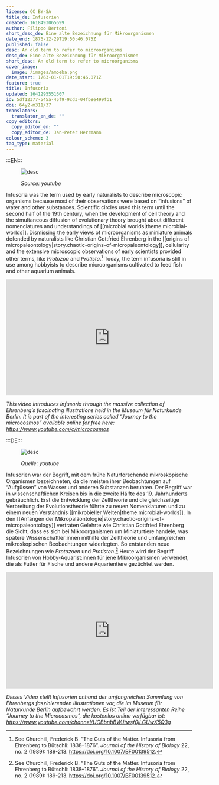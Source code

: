 ```yaml
---
license: CC BY-SA
title_de: Infusorien
created: 1618493065699
author: Filippo Bertoni
short_desc_de: Eine alte Bezeichnung für Mikroorganismen
date_end: 1876-12-29T19:50:46.075Z
published: false
desc: An old term to refer to microorganisms
desc_de: Eine alte Bezeichnung für Mikroorganismen
short_desc: An old term to refer to microorganisms
cover_image:
  image: /images/amoeba.png
date_start: 1763-01-01T19:50:46.071Z
feature: true
title: Infusoria
updated: 1641295551607
id: 5df12377-545a-45f9-9cd3-04fb8e499fb1
doi: 64y2-m311/37
translators:
  translator_en_de: ""
copy_editors:
  copy_editor_en: ""
  copy_editor_de: Jan-Peter Herrmann
colour_scheme: 3
tao_type: material
---
```


:::EN:::

<figure>

![desc](/images/filo/amoeba.png)

<figcaption>

_Source: youtube_

</figcaption>

</figure>

Infusoria was the term used by early naturalists to describe microscopic organisms because most of their observations were based on “infusions” of water and other substances. Scientific circles used this term until the second half of the 19th century, when the development of cell theory and the simultaneous diffusion of evolutionary theory brought about different nomenclatures and understandings of [[microbial worlds|theme.microbial-worlds]]. Dismissing the early views of microorganisms as miniature animals defended by naturalists like Christian Gottfried Ehrenberg in the [[origins of micropaleontology|story.chaotic-origins-of-micropaleontology]], cellularity and the extensive microscopic observations of early scientists provided other terms, like _Protozoa_ and _Protista_.[^1] Today, the term infusoria is still in use among hobbyists to describe microorganisms cultivated to feed fish and other aquarium animals.

<iframe width="560" height="315" src="https://www.youtube-nocookie.com/embed/PKMUJdn09OU?controls=0" title="YouTube video player" frameborder="0" allow="accelerometer; autoplay; clipboard-write; encrypted-media; gyroscope; picture-in-picture" allowfullscreen></iframe>

<figcaption>

_This video introduces infusoria through the massive collection of Ehrenberg’s fascinating illustrations held in the Museum für Naturkunde Berlin. It is part of the interesting series called “Journey to the microcosmos” available online for free here: https://www.youtube.com/c/microcosmos_

</figcaption>

[^1]: See Churchill, Frederick B. “The Guts of the Matter. Infusoria from Ehrenberg to Bütschli: 1838–1876”. _Journal of the History of Biology_ 22, no. 2 (1989): 189-213. https://doi.org/10.1007/BF00139512. 


:::DE:::

<figure>

![desc](/images/filo/amoeba.png)

<figcaption>

_Quelle: youtube_

</figcaption>

</figure>

Infusorien war der Begriff, mit dem frühe Naturforschende mikroskopische Organismen bezeichneten, da die meisten ihrer Beobachtungen auf “Aufgüssen” von Wasser und anderen Substanzen beruhten. Der Begriff war in wissenschaftlichen Kreisen bis in die zweite Hälfte des 19. Jahrhunderts gebräuchlich. Erst die Entwicklung der Zelltheorie und die gleichzeitige Verbreitung der Evolutionstheorie führte zu neuen Nomenklaturen und zu einem neuen Verständnis [[mikrobieller Welten|theme.microbial-worlds]]. In den [[Anfängen der Mikropaläontologie|story.chaotic-origins-of-micropaleontology]] vertraten Gelehrte wie Christian Gottfried Ehrenberg die Sicht, dass es sich bei Mikroorganismen um Miniaturtiere handele, was spätere Wissenschaftler:innen mithilfe der Zelltheorie und umfangreichen mikroskopischen Beobachtungen widerlegten. So entstanden neue Bezeichnungen wie _Protozoen_ und _Protisten_.[^1] Heute wird der Begriff Infusorien von Hobby-Aquarist:innen für jene Mikroorganismen verwendet, die als Futter für Fische und andere Aquarientiere gezüchtet werden.

<iframe width="560" height="315" src="https://www.youtube-nocookie.com/embed/PKMUJdn09OU?controls=0" title="YouTube video player" frameborder="0" allow="accelerometer; autoplay; clipboard-write; encrypted-media; gyroscope; picture-in-picture" allowfullscreen></iframe>

<figcaption>

_Dieses Video stellt Infusorien anhand der umfangreichen Sammlung von Ehrenbergs faszinierenden Illustrationen vor, die im Museum für Naturkunde Berlin aufbewahrt werden. Es ist Teil der interessanten Reihe “Journey to the Microcosmos”, die kostenlos online verfügbar ist: https://www.youtube.com/channel/UCBbnbBWJtwsf0jLGUwX5Q3g_ 

</figcaption>

[^1]: Siehe Churchill, Frederick B. “The Guts of the Matter. Infusoria from Ehrenberg to Bütschli: 1838–1876”. _Journal of the History of Biology_ 22, Nr. 2 (1989): 189–213. https://doi.org/10.1007/BF00139512.
